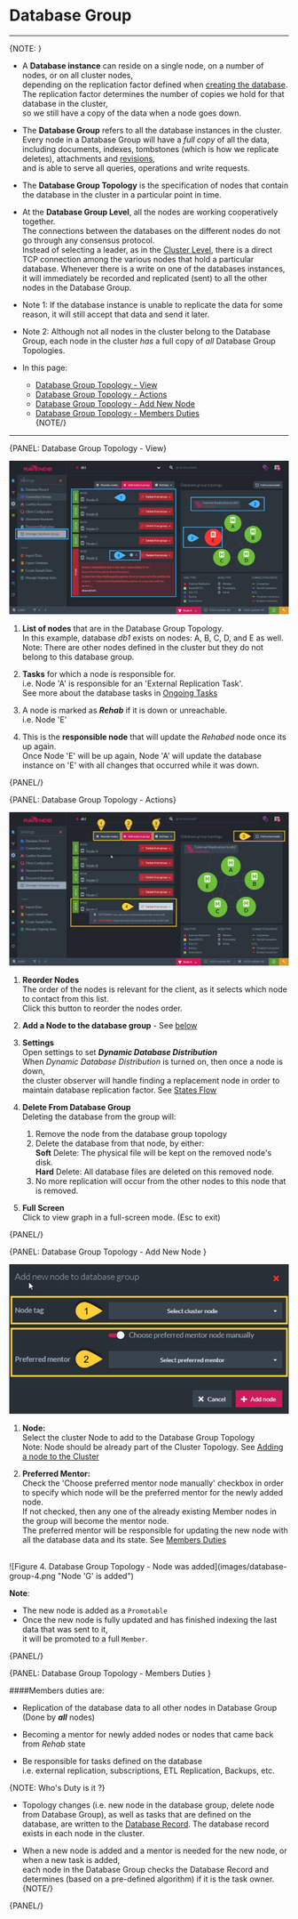 ﻿# Database Group
---

{NOTE: }

* A **Database instance** can reside on a single node, on a number of nodes, or on all cluster nodes,  
  depending on the replication factor defined when [creating the database](../../server/databases/create-new-database/general-flow).  
  The replication factor determines the number of copies we hold for that database in the cluster,  
  so we still have a copy of the data when a node goes down.  

* The **Database Group** refers to all the database instances in the cluster.  
  Every node in a Database Group will have a _full copy_ of all the data,  
  including documents, indexes, tombstones (which is how we replicate deletes), 
  attachments and [revisions](../../../todo-update-me-later),  
  and is able to serve all queries, operations and write requests.  

* The **Database Group Topology** is the specification of nodes that contain the database in the cluster in a particular point in time.  

* At the **Database Group Level**, all the nodes are working cooperatively together.  
  The connections between the databases on the different nodes do not go through any consensus protocol.  
  Instead of selecting a leader, as in the [Cluster Level](../../server/cluster/cluster-view), 
  there is a direct TCP connection among the various nodes that hold a particular database. 
  Whenever there is a write on one of the databases instances, it will immediately be recorded and replicated (sent) to all the other nodes in the Database Group.  

* Note 1: If the database instance is unable to replicate the data for some reason, it will still accept that data and send it later.  

* Note 2: Although not all nodes in the cluster belong to the Database Group, each node in the cluster _has_ a full copy of _all_ Database Group Topologies.  

* In this page:  
  * [Database Group Topology - View](../../../studio/database/settings/manage-database-group#database-group-topology---view)  
  * [Database Group Topology - Actions](../../../studio/database/settings/manage-database-group#database-group-topology---actions)  
  * [Database Group Topology - Add New Node](../../../studio/database/settings/manage-database-group#database-group-topology---add-new-node)  
  * [Database Group Topology - Members Duties](../../../studio/database/settings/manage-database-group#database-group-topology---members-duties)  
{NOTE/}

---

{PANEL: Database Group Topology - View}

![Figure 1. Database Group Topology View](images/database-group-1.png "Database Group Topology for database db1")

1. **List of nodes** that are in the Database Group Topology.  
   In this example, database _db1_ exists on nodes: A, B, C, D, and E as well.  
   Note: There are other nodes defined in the cluster but they do not belong to this database group.  

2. **Tasks** for which a node is responsible for.  
   i.e. Node 'A' is responsible for an 'External Replication Task'.  
   See more about the database tasks in [Ongoing Tasks](../../../studio/database/tasks/ongoing-tasks/general-info)  

3. A node is marked as ***Rehab*** if it is down or unreachable.  
   i.e. Node 'E'  

4. This is the **responsible node** that will update the _Rehabed_ node once its up again.  
   Once Node 'E' will be up again, Node 'A' will update the database instance on 'E' with all changes that occurred while it was down.  

{PANEL/}


{PANEL: Database Group Topology - Actions}

![Figure 2. Database Group Topology Actions](images/database-group-2.png "Database Group Actions")

1. **Reorder Nodes**  
   The order of the nodes is relevant for the client, as it selects which node to contact from this list.  
   Click this button to reorder the nodes order.  

2. **Add a Node to the database group** - See [below](../../../studio/database/settings/manage-database-group#database-group-topology---add-new-node)  

3. **Settings**  
   Open settings to set ***Dynamic Database Distribution***  
   When _Dynamic Database Distribution_ is turned on, then once a node is down,  
   the cluster observer will handle finding a replacement node in order to maintain database replication factor.
   See [States Flow](../../server/cluster/cluster-observer#states-flow)  

4. **Delete From Database Group**  
   Deleting the database from the group will:  
   1. Remove the node from the database group topology  
   2. Delete the database from that node, by either:  
      **Soft** Delete:  The physical file will be kept on the removed node's disk.  
      **Hard** Delete:  All database files are deleted on this removed node.  
   3. No more replication will occur from the other nodes to this node that is removed.  

5. **Full Screen**  
   Click to view graph in a full-screen mode. (Esc to exit)  

{PANEL/}

{PANEL: Database Group Topology - Add New Node }

![Figure 3. Database Group Topology - Add New Node](images/database-group-3.png "Add New Node to Database Group")

1. **Node:**  
   Select the cluster Node to add to the Database Group Topology  
   Note: Node should be already part of the Cluster Topology. See [Adding a node to the Cluster](../../server/cluster/add-node-to-cluster)  

2. **Preferred Mentor:**  
   Check the 'Choose preferred mentor node manually' checkbox in order to specify which node will be the preferred mentor for the newly added node.  
   If not checked, then any one of the already existing Member nodes in the group will become the mentor node.  
   The preferred mentor will be responsible for updating the new node with all the database data and its state. 
   See [Members Duties](../../../studio/database/settings/manage-database-group#database-group-topology---members-duties)  

<br/>
![Figure 4. Database Group Topology - Node was added](images/database-group-4.png "Node 'G' is added")

**Note**:  

* The new node is added as a `Promotable`  
* Once the new node is fully updated and has finished indexing the last data that was sent to it,  
  it will be promoted to a full `Member`.  

{PANEL/}

{PANEL: Database Group Topology - Members Duties }

####Members duties are:

* Replication of the database data to all other nodes in Database Group (Done by ***all*** nodes)  

* Becoming a mentor for newly added nodes or nodes that came back from _Rehab_ state  

* Be responsible for tasks defined on the database  
  i.e. external replication, subscriptions, ETL Replication, Backups, etc.

{NOTE: Who's Duty is it ?}

* Topology changes (i.e. new node in the database group, delete node from Database Group), 
as well as tasks that are defined on the database, are written to the [Database Record](../../../studio/database/settings/database-record). 
The database record exists in each node in the cluster.  

* When a new node is added and a mentor is needed for the new node, or when a new task is added,  
  each node in the Database Group checks the Database Record and determines (based on a pre-defined algorithm) if it is the task owner.  
{NOTE/}

{PANEL/}
